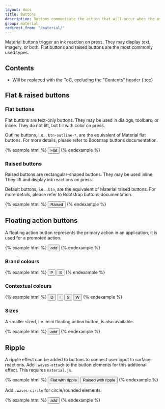 ```yaml
---
layout: docs
title: Buttons
description: Buttons communicate the action that will occur when the user touches them.
group: material
redirect_from: "/material/"
---
```


Material buttons trigger an ink reaction on press. They may display text, imagery, or both. Flat buttons and raised buttons are the most commonly used types.

## Contents

* Will be replaced with the ToC, excluding the "Contents" header
{:toc}

## Flat & raised buttons

### Flat buttons

Flat buttons are text-only buttons. They may be used in dialogs, toolbars, or inline. They do not lift, but fill with color on press.

Outline buttons, i.e. `.btn-outline-*`, are the equivalent of Material flat buttons. For more details, please refer to Bootstrap buttons documentation.

{% example html %}
<button type="button" class="btn btn-outline">Flat</button>
{% endexample %}

### Raised buttons

Raised buttons are rectangular-shaped buttons. They may be used inline. They lift and display ink reactions on press.

Default buttons, i.e. `.btn`, are the equivalent of Material raised buttons. For more details, please refer to Bootstrap buttons documentation.

{% example html %}
<button type="button" class="btn">Raised</button>
{% endexample %}

## Floating action buttons

A floating action button represents the primary action in an application, it is used for a promoted action.

{% example html %}
<button type="button" class="btn btn-float"><i class="material-icons">add</i></button>
{% endexample %}

### Brand colours

{% example html %}
<button type="button" class="btn btn-float btn-primary">P</button>
<button type="button" class="btn btn-float btn-secondary">S</button>
{% endexample %}

### Contextual colours

{% example html %}
<button type="button" class="btn btn-float btn-danger">D</button>
<button type="button" class="btn btn-float btn-info">I</button>
<button type="button" class="btn btn-float btn-success">S</button>
<button type="button" class="btn btn-float btn-warning">W</button>
{% endexample %}

### Sizes

A smaller sized, i.e. mini floating action button, is also available.

{% example html %}
<button type="button" class="btn btn-float btn-sm"><i class="material-icons">add</i></button>
{% endexample %}

## Ripple

A ripple effect can be added to buttons to connect user input to surface reactions. Add `.waves-attach` to the button elements for this addtional effect. This requires `material.js`.

{% example html %}
<button type="button" class="btn btn-outline waves-attach">Flat with ripple</button>
<button type="button" class="btn waves-attach">Raised with ripple</button>
{% endexample %}

Add `.waves-circle` for circle/rounded elements.

{% example html %}
<button type="button" class="btn btn-float waves-attach waves-circle"><i class="material-icons">add</i></button>
{% endexample %}
